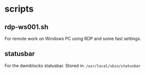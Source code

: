 # scripts

## rdp-ws001.sh
For remote work on Windows PC using RDP and some fast settings.

## statusbar
For the dwmblocks statusbar. Stored in: `/usr/local/sbin/statusbar`
